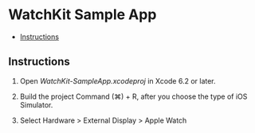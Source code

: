 # WatchKit Sample App

- [Instructions](#instructions)

## Instructions 

1) Open *WatchKit-SampleApp.xcodeproj* in Xcode 6.2 or later.

2) Build the project Command (⌘) + R, after you choose the type of iOS Simulator.

3) Select Hardware > External Display > Apple Watch


